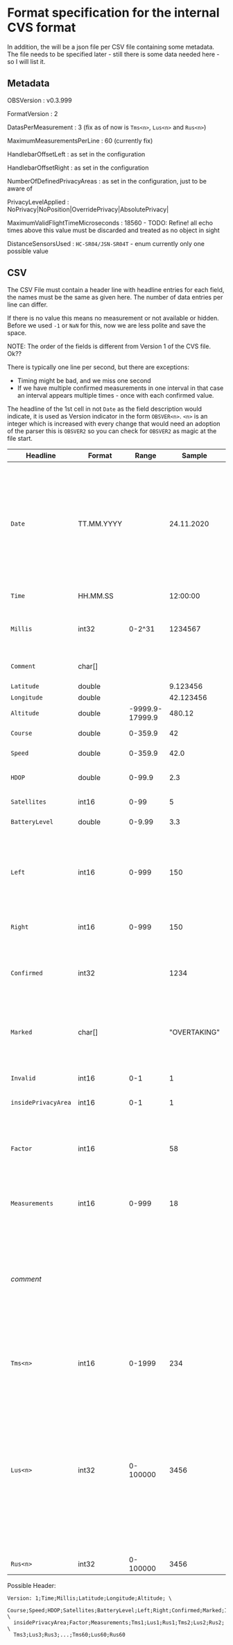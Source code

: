# Format specification for the internal CVS format

In addition, the will be a json file per CSV file containing some metadata. 
The file needs to be specified later - still there is some data needed here - 
so I will list it.

## Metadata

OBSVersion
: v0.3.999

FormatVersion
: 2

DatasPerMeasurement
: 3 (fix as of now is `Tms<n>`, `Lus<n>` and `Rus<n>`)

MaximumMeasurementsPerLine
: 60 (currently fix)

HandlebarOffsetLeft
: as set in the configuration

HandlebarOffsetRight
: as set in the configuration

NumberOfDefinedPrivacyAreas
: as set in the configuration, just to be aware of

PrivacyLevelApplied
: NoPrivacy|NoPosition|OverridePrivacy|AbsolutePrivacy|

MaximumValidFlightTimeMicroseconds
: 18560 - TODO: Refine! all echo times above this value must be discarded and treated as no object in sight

DistanceSensorsUsed
: `HC-SR04/JSN-SR04T` - enum currently only one possible value


## CSV

The CSV File must contain a header line with headline entries for each field, the 
names must be the same as given here. The number of data entries per line
can differ.

If there is no value this means no measurement or not available or hidden. 
Before we used `-1` or `NaN` for this, now we are less polite and save 
the space.

NOTE: The order of the fields is different from Version 1 of the CVS file. Ok??

There is typically one line per second, but there are exceptions:

- Timing might be bad, and we miss one second
- If we have multiple confirmed measurements in one interval in that case 
  an interval appears multiple times - once with each confirmed value.  

The headline of the 1st cell in not `Date` as the field description would 
indicate, it is used as Version indicator in the form `OBSVER<n>`. `<n>` is an
integer which is increased with every change that would need an adoption
of the parser this is `OBSVER2` so you can check for `OBSVER2` as magic at 
the file start.


Headline  | Format | Range | Sample | Description |
---       | --- | --- | --- | --- |
`Date`    | TT.MM.YYYY | | 24.11.2020 | UTC, typically as received by the GPS module in that second. If there is no GPS module present, system time is used. If there was no reception of a time signal yet, this might be unix time (starting 1.1.1970) which can be at least used as offset between the csv lines.    
`Time`      | HH.MM.SS | | 12:00:00 | UTC time, see also above
`Millis`   | int32  | 0-2^31 | 1234567 | Millisecond counter will continuously increase in the file, for time offset calculatio
`Comment`   | char[] |  |  | Space to leave a text comment, limit to ascii 
`Latitude`  | double |  | 9.123456 | Latitude as degrees
`Longitude` | double |  | 42.123456 | Longitude in degrees
`Altitude`  | double | -9999.9-17999.9 | 480.12 | meters above mean sea level (GPGGA)
`Course`    | double | 0-359.9 | 42 | Course over ground in degrees (GPRMC)
`Speed`     | double | 0-359.9 | 42.0 | Speed over ground in km/h
`HDOP`      | double | 0-99.9 | 2.3  | Relative accuracy of horizontal position (GPGGA)
`Satellites` | int16 | 0-99 | 5 | Number of satellites in use (GPGGA)
`BatteryLevel` | double | 0-9.99 | 3.3 | Current battery level reading (~V)
`Left`      | int16  | 0-999 | 150 | Left minimum measured distance in centimeters of this line, the measurement is already corrected for the handlebar offset, 999 for no measurement. 
`Right`     | int16  | 0-999 | 150 | Right minimum measured distance as `Left` above.
`Confirmed` | int32  |  | 1234 | If !=0 the Measurement was confirmed overtaking by button press, contains the `Tms<n>` of the related measurement    
`Marked`    | char[]  | | "OVERTAKING" | Measurement was marked (not possible yet) with the given tag use <code>&#124;</code> to separate multiple tags is needed. 
`Invalid`   | int16  | 0-1 | 1 | Measurement was marked as invalid reading (not possible yet)
`insidePrivacyArea`| int16 | 0-1 | 1 | 
`Factor`    | int16  |  | 58 | The factor used to calculate the time given in micro seconds (us) into centimeters (cm). Currently fix, might get adjusted by temperature some time later. |
`Measurements` | int16  | 0-999 | 18 | Number of measurements entries in this line |
_comment_   | | | | Now follows a series of #`Measurements` repetitions of #`DatasPerMeasurement` entries, `<n>` is always increased starting from 1 for the 1st measurement. Order is always the same, additional data might be added to the end, `DatasPerMeasurement` will be increased then.  |
`Tms<n>`    | int16   | 0-1999 | 234 | Millisecond (ms) offset of measurement in this series (line) of measurements |
`Lus<n>`    | int32  | 0-100000 | 3456 | Microseconds (us) till the echo was received by the left sensor, divide by the `Factor` given above to get the distance in centimeters you might also want to apply the handlebar offset given in the metadata. Empty for no measurement taken. You might see values above 30000 which point to a timeout reported by the sensor when there is no object in sight.|
`Rus<n>`    | int32  | 0-100000 | 3456 | As `Lus<n>` above for the right sensor. |


Possible Header:

```csv
Version: 1;Time;Millis;Latitude;Longitude;Altitude; \
  Course;Speed;HDOP;Satellites;BatteryLevel;Left;Right;Confirmed;Marked;Invalid; \
  insidePrivacyArea;Factor;Measurements;Tms1;Lus1;Rus1;Tms2;Lus2;Rus2; \
  Tms3;Lus3;Rus3;...;Tms60;Lus60;Rus60
```
